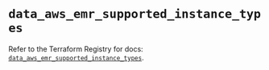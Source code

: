 # `data_aws_emr_supported_instance_types`

Refer to the Terraform Registry for docs: [`data_aws_emr_supported_instance_types`](https://registry.terraform.io/providers/hashicorp/aws/6.12.0/docs/data-sources/emr_supported_instance_types).
